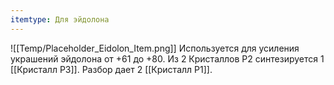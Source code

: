 ```yaml
---
itemtype: Для эйдолона
---
```

![[Temp/Placeholder_Eidolon_Item.png]]
Используется для усиления украшений эйдолона от +61 до +80. Из 2 Кристаллов Р2 синтезируется 1 [[Кристалл Р3]]. Разбор дает 2 [[Кристалл Р1]].
